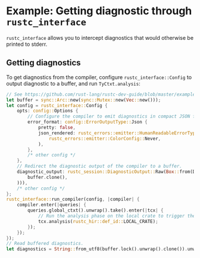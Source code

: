 # Example: Getting diagnostic through `rustc_interface`

`rustc_interface` allows you to intercept diagnostics that would otherwise be printed to stderr.

## Getting diagnostics

To get diagnostics from the compiler, 
configure `rustc_interface::Config` to output diagnostic to a buffer, 
and run `TyCtxt.analysis`:

```rust
// See https://github.com/rust-lang/rustc-dev-guide/blob/master/examples/rustc-driver-getting-diagnostics.rs for complete program.
let buffer = sync::Arc::new(sync::Mutex::new(Vec::new()));
let config = rustc_interface::Config {
    opts: config::Options {
        // Configure the compiler to emit diagnostics in compact JSON format.
        error_format: config::ErrorOutputType::Json {
            pretty: false,
            json_rendered: rustc_errors::emitter::HumanReadableErrorType::Default(
                rustc_errors::emitter::ColorConfig::Never,
            ),
        },
        /* other config */
    },
    // Redirect the diagnostic output of the compiler to a buffer.
    diagnostic_output: rustc_session::DiagnosticOutput::Raw(Box::from(DiagnosticSink(
        buffer.clone(),
    ))),
    /* other config */
};
rustc_interface::run_compiler(config, |compiler| {
    compiler.enter(|queries| {
        queries.global_ctxt().unwrap().take().enter(|tcx| {
            // Run the analysis phase on the local crate to trigger the type error.
            tcx.analysis(rustc_hir::def_id::LOCAL_CRATE);
        });
    });
});
// Read buffered diagnostics.
let diagnostics = String::from_utf8(buffer.lock().unwrap().clone()).unwrap();
```
